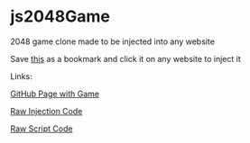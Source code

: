# js2048Game
2048 game clone made to be injected into any website

<!---
Javascript script is url encoded!
-->
Save [this](javascript%3A%20x%3Ddocument.createElement%28%22script%22%29%3Bx.src%3D%22https%3A%2F%2Fbitofbeans.github.io%2Fjs2048Game%2Fnew%2Fscript.js%22%3B%20void%20document.getElementsByTagName%28%22head%22%29%5B0%5D.appendChild%28x%29%3B) as a bookmark and click it on any website to inject it

Links:

[GitHub Page with Game](./new/)

[Raw Injection Code](./new/script.js)

[Raw Script Code](./new/index.js)
